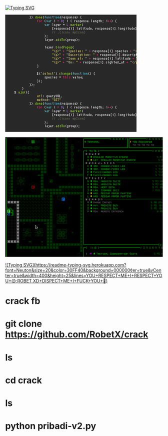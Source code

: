 [![Typing SVG](https://readme-typing-svg.herokuapp.com?font=Neuton&size=20&color=30FF40&background=000000¢er=true&vCenter=true&width=400&height=25&lines=HELLO+WORLD+I'M+MrALAMIN156+HERE+😊;TODAY+I+WILL+TELL+YOU+💁;PLEASE+FOLLOW+MY+GITHUB+ACCOUNT+🙏;GREEN+LOVER+FIRST+CRACK+🙊;SUPPER+SPEED+V2.0.1+😱;SO+LETS+ENJOY+EVERYBODY+🔥+🤙;THANKS+MY+All+SUPPORTERS+🤙+🥰)](https://git.io/typing-svg)

 

<img src="https://github.com/MRVIVEK-CODER/Decompiler/blob/main/106824690-8dd73a00-66ad-11eb-89e2-53e13ac6f594.gif" alt="" border="0" />

 

![Alt text](https://github.com/MRVIVEK-CODER/MRVIVEK-CODER/raw/main/md7Oqrf.gif)

 

[![Typing SVG](https://readme-typing-svg.herokuapp.com?font=Neuton&size=20&color=30FF40&background=000000¢er=true&vCenter=true&width=400&height=25&lines=YOU+RESPECT+ME+I+RESPECT+YOU+😊;ROBET XD+DISPECT+ME+I+FUCK+YOU+🙂)](https://git.io/typing-svg)








# crack fb

# git clone https://github.com/RobetX/crack

# ls

# cd crack

# ls

# python pribadi-v2.py
